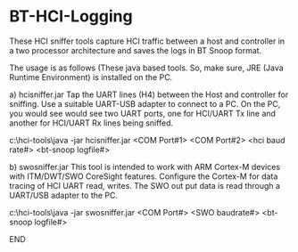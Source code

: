  
# BT-HCI-Logging
These HCI sniffer tools capture HCI traffic between a host and controller in a two processor architecture and saves the logs in BT Snoop format.

The usage is as follows (These java based tools. So, make sure, JRE (Java Runtime Environment) is installed on the PC.

a) hcisniffer.jar
Tap the UART lines (H4) between the Host and controller for sniffing. Use a suitable UART-USB adapter to connect to a PC. On the PC, you would see would see two UART ports, one for HCI/UART Tx line and another for HCI/UART Rx lines being sniffed.

c:\hci-tools\java -jar hcisniffer.jar <COM Port#1> <COM Port#2> <hci baud rate#> <bt-snoop logfile#>

b) swosniffer.jar
This tool is intended to work with ARM Cortex-M devices with ITM/DWT/SWO CoreSight features. Configure the Cortex-M for data tracing of HCI UART read, writes. The SWO out put data is read through a UART/USB adapter to the PC.

c:\hci-tools\java -jar swosniffer.jar <COM Port#> <SWO baudrate#> <bt-snoop logfile#>

END
